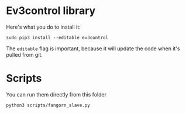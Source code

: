 
# Ev3control library
Here's what you do to install it:
```
sudo pip3 install --editable ev3control
```
The `editable` flag is important, because it will update the code when it's pulled from git.

# Scripts
You can run them directly from this folder
```
python3 scripts/fangorn_slave.py
```
